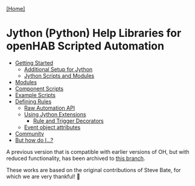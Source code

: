 [[Home]](../README.md)

# Jython (Python) Help Libraries for openHAB Scripted Automation

- [Getting Started](Getting-Started.md)
    - [Additional Setup for Jython](Getting-Started.md#additional-setup-for-jython)
    - [Jython Scripts and Modules](Getting-Started.md#jython-scripts-and-modules)
- [Modules](Jython-Modules.md)
- [Component Scripts](Component-Scripts.md)
- [Example Scripts](Example-Scripts.md)
- [Defining Rules](Defining-Rules.md)
    - [Raw Automation API](Defining-Rules.md#raw-automation-api)
    - [Using Jython Extensions](Defining-Rules.md#using-jython-extensions)
        - [Rule and Trigger Decorators](Defining-Rules.md#rule-and-trigger-decorators)
    - [Event object attributes](Event-Object-Attributes.md)
- [Community](Community.md)
- [But how do I...?](But-How-Do-I.md)

A previous version that is compatible with earlier versions of OH, but with reduced functionality, has been archived to [this branch](https://github.com/OH-Jython-Scripters/openhab2-jython/tree/original_(%3C%3D2.3)).

These works are based on the original contributions of Steve Bate, for which we are very thankful!  :vulcan_salute: 
